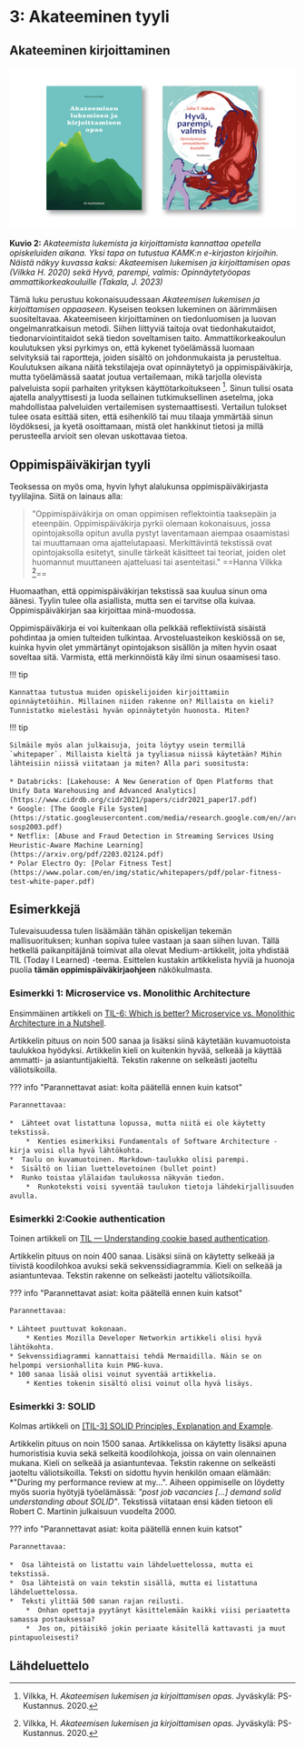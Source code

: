 # 3: Akateeminen tyyli

## Akateeminen kirjoittaminen

![Kirjanlukuvinkit](../images/lukuvinkit.png)

**Kuvio 2:** *Akateemista lukemista ja kirjoittamista kannattaa opetella opiskeluiden aikana. Yksi tapa on tutustua KAMK:n e-kirjaston kirjoihin. Näistä näkyy kuvassa kaksi: Akateemisen lukemisen ja kirjoittamisen opas (Vilkka H. 2020) sekä Hyvä, parempi, valmis: Opinnäytetyöopas ammattikorkeakouluille (Takala, J. 2023)*

Tämä luku perustuu kokonaisuudessaan *Akateemisen lukemisen ja kirjoittamisen oppaaseen*. Kyseisen teoksen lukeminen on äärimmäisen suositeltavaa. Akateemiseen kirjoittaminen on tiedonluomisen ja luovan ongelmanratkaisun metodi. Siihen liittyviä taitoja ovat tiedonhakutaidot, tiedonarviointitaidot sekä tiedon soveltamisen taito. Ammattikorkeakoulun koulutuksen yksi pyrkimys on, että kykenet työelämässä luomaan selvityksiä tai raportteja, joiden sisältö on johdonmukaista ja perusteltua. Koulutuksen aikana näitä tekstilajeja ovat opinnäytetyö ja oppimispäiväkirja, mutta työelämässä saatat joutua vertailemaan, mikä tarjolla olevista palveluista sopii parhaiten yrityksen käyttötarkoitukseen [^1d1c01]. Sinun tulisi osata ajatella analyyttisesti ja luoda sellainen tutkimuksellinen asetelma, joka mahdollistaa palveluiden vertailemisen systemaattisesti. Vertailun tulokset tulee osata esittää siten, että esihenkilö tai muu tilaaja ymmärtää sinun löydöksesi, ja kyetä osoittamaan, mistä olet hankkinut tietosi ja millä perusteella arvioit sen olevan uskottavaa tietoa.

## Oppimispäiväkirjan tyyli

Teoksessa on myös oma, hyvin lyhyt alalukunsa oppimispäiväkirjasta tyylilajina. Siitä on lainaus alla:

> "Oppimispäiväkirja on oman oppimisen reflektointia taaksepäin ja eteenpäin. Oppimispäiväkirja pyrkii olemaan kokonaisuus, jossa opintojaksolla opitun avulla pystyt laventamaan aiempaa osaamistasi tai muuttamaan oma ajattelutapaasi. Merkittävintä tekstissä ovat opintojaksolla esitetyt, sinulle tärkeät käsitteet tai teoriat, joiden olet huomannut muuttaneen ajatteluasi tai asenteitasi." ==Hanna Vilkka [^1d1c01]==

Huomaathan, että oppimispäiväkirjan tekstissä saa kuulua sinun oma äänesi. Tyylin tulee olla asiallista, mutta sen ei tarvitse olla kuivaa. Oppimispäiväkirjan saa kirjoittaa minä-muodossa.

Oppimispäiväkirja ei voi kuitenkaan olla pelkkää reflektiivistä sisäistä pohdintaa ja omien tulteiden tulkintaa. Arvosteluasteikon keskiössä on se, kuinka hyvin olet ymmärtänyt opintojakson sisällön ja miten hyvin osaat soveltaa sitä. Varmista, että merkinnöistä käy ilmi sinun osaamisesi taso.

!!! tip

    Kannattaa tutustua muiden opiskelijoiden kirjoittamiin opinnäytetöihin. Millainen niiden rakenne on? Millaista on kieli? Tunnistatko mielestäsi hyvän opinnäytetyön huonosta. Miten?

!!! tip

    Silmäile myös alan julkaisuja, joita löytyy usein termillä `whitepaper`. Millaista kieltä ja tyyliasua niissä käytetään? Mihin lähteisiin niissä viitataan ja miten? Alla pari suositusta:

    * Databricks: [Lakehouse: A New Generation of Open Platforms that Unify Data Warehousing and Advanced Analytics](https://www.cidrdb.org/cidr2021/papers/cidr2021_paper17.pdf)
    * Google: [The Google File System](https://static.googleusercontent.com/media/research.google.com/en//archive/gfs-sosp2003.pdf)
    * Netflix: [Abuse and Fraud Detection in Streaming Services Using Heuristic-Aware Machine Learning](https://arxiv.org/pdf/2203.02124.pdf)
    * Polar Electro Oy: [Polar Fitness Test](https://www.polar.com/en/img/static/whitepapers/pdf/polar-fitness-test-white-paper.pdf)

## Esimerkkejä

Tulevaisuudessa tulen lisäämään tähän opiskelijan tekemän mallisuorituksen; kunhan sopiva tulee vastaan ja saan siihen luvan. Tällä hetkellä paikanpitäjänä toimivat alla olevat Medium-artikkelit, joita yhdistää TIL (Today I Learned) -teema. Esittelen kustakin artikkelista hyviä ja huonoja puolia **tämän oppimispäiväkirjaohjeen** näkökulmasta.

### Esimerkki 1: Microservice vs. Monolithic Architecture

Ensimmäinen artikkeli on [TIL-6: Which is better? Microservice vs. Monolithic Architecture in a Nutshell](https://recepinanc.medium.com/til-6-microservices-vs-monolithic-architecture-b58488b846dd).

Artikkelin pituus on noin 500 sanaa ja lisäksi siinä käytetään kuvamuotoista taulukkoa hyödyksi. Artikkelin kieli on kuitenkin hyvää, selkeää ja käyttää ammatti- ja asiantuntijakieltä. Tekstin rakenne on selkeästi jaoteltu väliotsikoilla.

??? info "Parannettavat asiat: koita päätellä ennen kuin katsot"

    Parannettavaa:

    *  Lähteet ovat listattuna lopussa, mutta niitä ei ole käytetty tekstissä.
        *  Kenties esimerkiksi Fundamentals of Software Architecture -kirja voisi olla hyvä lähtökohta.
    *  Taulu on kuvamuotoinen. Markdown-taulukko olisi parempi.
    *  Sisältö on liian luettelovetoinen (bullet point)
    *  Runko toistaa ylälaidan taulukossa näkyvän tiedon.
        *  Runkoteksti voisi syventää taulukon tietoja lähdekirjallisuuden avulla.

### Esimerkki 2:Cookie authentication

Toinen artikkeli on [TIL — Understanding cookie based authentication](https://medium.com/@AbbasPlusPlus/til-understanding-cookie-based-authentication-57701a4577a1).

Artikkelin pituus on noin 400 sanaa. Lisäksi siinä on käytetty selkeää ja tiivistä koodilohkoa avuksi sekä sekvenssidiagrammia. Kieli on selkeää ja asiantuntevaa. Tekstin rakenne on selkeästi jaoteltu väliotsikoilla.

??? info "Parannettavat asiat: koita päätellä ennen kuin katsot"

    Parannettavaa:

    * Lähteet puuttuvat kokonaan.
        * Kenties Mozilla Developer Networkin artikkeli olisi hyvä lähtökohta.
    * Sekvenssidiagrammi kannattaisi tehdä Mermaidilla. Näin se on helpompi versionhallita kuin PNG-kuva.
    * 100 sanaa lisää olisi voinut syventää artikkelia.
        * Kenties tokenin sisältö olisi voinut olla hyvä lisäys.

### Esimerkki 3: SOLID

Kolmas artikkeli on [[TIL-3] SOLID Principles, Explanation and Example](https://davidasync.medium.com/til-3-solid-principles-explanation-and-example-4875567aa2b3).

Artikkelin pituus on noin 1500 sanaa. Artikkelissa on käytetty lisäksi apuna humoristisia kuvia sekä selkeitä koodilohkoja, joissa on vain olennainen mukana. Kieli on selkeää ja asiantuntevaa. Tekstin rakenne on selkeästi jaoteltu väliotsikoilla. Teksti on sidottu hyvin henkilön omaan elämään: *"During my performance review at my...". Aiheen oppimiselle on löydetty myös suoria hyötyjä työelämässä: *"post job vacancies [...] demand solid understanding about SOLID"*. Tekstissä viitataan ensi käden tietoon eli Robert C. Martinin julkaisuun vuodelta 2000.

??? info "Parannettavat asiat: koita päätellä ennen kuin katsot"

    Parannettavaa:

    *  Osa lähteistä on listattu vain lähdeluettelossa, mutta ei tekstissä.
    *  Osa lähteistä on vain tekstin sisällä, mutta ei listattuna lähdeluettelossa.
    *  Teksti ylittää 500 sanan rajan reilusti.
        *  Onhan opettaja pyytänyt käsittelemään kaikki viisi periaatetta samassa postauksessa?
        *  Jos on, pitäisikö jokin periaate käsitellä kattavasti ja muut pintapuoleisesti?

## Lähdeluettelo

[^1d1c01]: Vilkka, H. *Akateemisen lukemisen ja kirjoittamisen opas.* Jyväskylä: PS-Kustannus. 2020.

